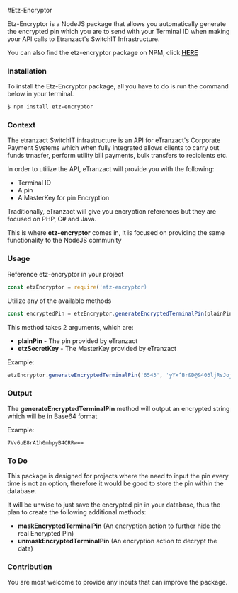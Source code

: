 #Etz-Encryptor

Etz-Encryptor is a NodeJS package that allows you automatically generate the encrypted pin which you are to send with your Terminal ID when making your API calls to Etranzact's SwitchIT Infrastructure.

You can also find the etz-encryptor package on NPM, click <a href="#">**HERE**</a>

### Installation

To install the Etz-Encryptor package, all you have to do is run the command below in your terminal.

```bash
$ npm install etz-encryptor
```

### Context

The etranzact SwitchIT infrastructure is an API for eTranzact's Corporate Payment Systems which when fully integrated allows clients to carry out funds trnasfer, perform utility bill payments, bulk transfers to recipients etc.

In order to utilize the API, eTranzact will provide you with the following:

- Terminal ID
- A pin
- A MasterKey for pin Encryption

Traditionally, eTranzact will give you encryption references but they are focused on PHP, C# and Java.

This is where **etz-encryptor** comes in, it is focused on providing the same functionality to the NodeJS community

### Usage

Reference etz-encryptor in your project

```javascript
const etzEncryptor = require('etz-encryptor)
```

Utilize any of the available methods

```javascript
const encryptedPin = etzEncryptor.generateEncryptedTerminalPin(plainPin, etzSecretKey)
```

This method takes 2 arguments, which are:

- **plainPin** - The pin provided by eTranzact
- **etzSecretKey** - The MasterKey provided by eTranzact

Example:

```javascript
etzEncryptor.generateEncryptedTerminalPin('6543', 'yYx^Br&D@&403ljRsJojNK6T5JuJdU')
```

### Output

The **generateEncryptedTerminalPin** method will output an encrypted string which will be in Base64 format

Example:

```
7Vv6uE8rA1h0mhpyB4CRRw==
```

### To Do

This package is designed for projects where the need to input the pin every time is not an option, therefore it would be good to store the pin within the database.

It will be unwise to just save the encrypted pin in your database, thus the plan to create the following additional methods:

- **maskEncryptedTerminalPin** (An encryption action to further hide the real Encrypted Pin)
- **unmaskEncryptedTerminalPin** (An encryption action to decrypt the data)

### Contribution

You are most welcome to provide any inputs that can improve the package.
